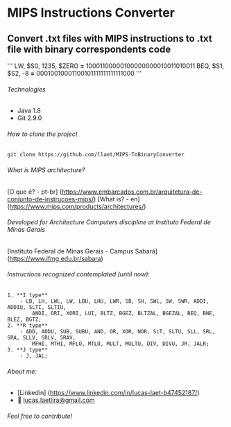 # MIPS Instructions Converter

## Convert .txt files with MIPS instructions to .txt file with binary correspondents code

'''
LW, $S0, 1235, $ZERO **=** 10001100000100000000010011010011
BEQ, $S1, $S2, -8 **=** 00010010001100101111111111111000
'''

###### Technologies
 - Java 1.8
 - Git 2.9.0
 
###### How to clone the project
	git clone https://github.com/llaet/MIPS-ToBinaryConverter

###### What is MIPS architecture?
[O que é? - pt-br] (https://www.embarcados.com.br/arquitetura-de-conjunto-de-instrucoes-mips/)
[What is? - en] (https://www.mips.com/products/architectures/)

###### Developed for Architecture Computers discipline at Instituto Federal de Minas Gerais
[Instituto Federal de Minas Gerais - Campus Sabará] (https://www.ifmg.edu.br/sabara)

###### Instructions recognized contemplated (until now):
	1. **I type**
		- LB, LH, LWL, LW, LBU, LHU, LWR, SB, SH, SWL, SW, SWR, ADDI, ADDIU, SLTI, SLTIU, 
		 	ANDI, ORI, XORI, LUI, BLTZ, BGEZ, BLTZAL, BGEZAL, BEQ, BNE, BLEZ, BGTZ;
	2. **R type**
		- ADD, ADDU, SUB, SUBU, AND, OR, XOR, NOR, SLT, SLTU, SLL, SRL, SRA, SLLV, SRLV, SRAV, 
			MFHI, MTHI, MFLO, MTLO, MULT, MULTU, DIV, DIVU, JR, JALR;
	3. **J type**
		- J, JAL;

###### About me:
  - [Linkedin] (https://www.linkedin.com/in/lucas-laet-b47452187/)
  - :e-mail: lucas.laetlira@gmail.com

###### Feel free to contribute!

